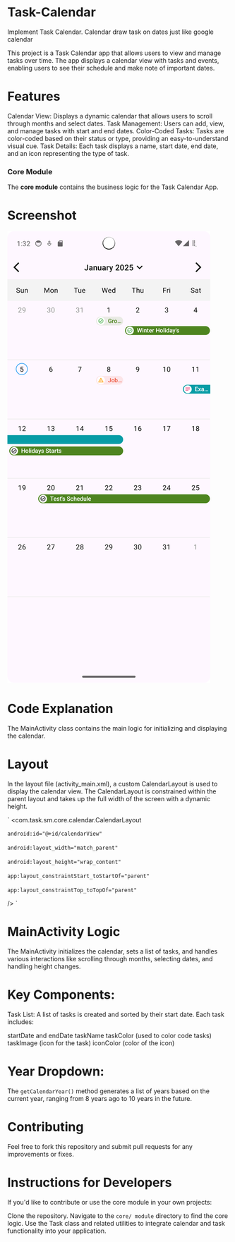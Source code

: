 # Task-Calendar

Implement Task Calendar. Calendar draw task on dates just like google calendar

This project is a Task Calendar app that allows users to view and manage tasks over time. The app
displays a calendar view with tasks and events, enabling users to see their schedule and make note
of important dates.

# Features

Calendar View: Displays a dynamic calendar that allows users to scroll through months and select
dates.
Task Management: Users can add, view, and manage tasks with start and end dates.
Color-Coded Tasks: Tasks are color-coded based on their status or type, providing an
easy-to-understand visual cue.
Task Details: Each task displays a name, start date, end date, and an icon representing the type of
task.

### Core Module

The **core module** contains the business logic for the Task Calendar App.

# Screenshot

![Main Screen](screenshots/screenshot3.png)

# Code Explanation

The MainActivity class contains the main logic for initializing and displaying the calendar.

# Layout

In the layout file (activity_main.xml), a custom CalendarLayout is used to display the calendar
view. The CalendarLayout is constrained within the parent layout and takes up the full width of the
screen with a dynamic height.

`
<com.task.sm.core.calendar.CalendarLayout

    android:id="@+id/calendarView"

    android:layout_width="match_parent"

    android:layout_height="wrap_content"

    app:layout_constraintStart_toStartOf="parent"

    app:layout_constraintTop_toTopOf="parent"
/>
`

# MainActivity Logic

The MainActivity initializes the calendar, sets a list of tasks, and handles various interactions
like scrolling through months, selecting dates, and handling height changes.

# Key Components:

Task List: A list of tasks is created and sorted by their start date. Each task includes:

startDate and endDate
taskName
taskColor (used to color code tasks)
taskImage (icon for the task)
iconColor (color of the icon)

# Year Dropdown:

The `getCalendarYear()` method generates a list of years based on the current year, ranging from 8
years ago to 10 years in the future.

# Contributing

Feel free to fork this repository and submit pull requests for any improvements or fixes.

# Instructions for Developers

If you'd like to contribute or use the core module in your own projects:

Clone the repository.
Navigate to the `core/ module` directory to find the core logic.
Use the Task class and related utilities to integrate calendar and task functionality into your application.